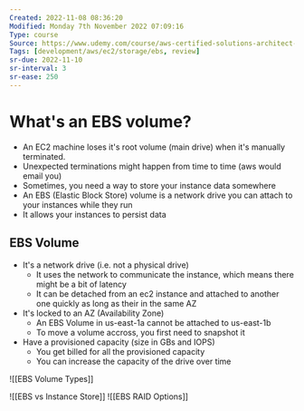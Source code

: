 ```yaml
---
Created: 2022-11-08 08:36:20
Modified: Monday 7th November 2022 07:09:16
Type: course
Source: https://www.udemy.com/course/aws-certified-solutions-architect-associate-saa-c01/?xref=E0Aed11STH4LPUQvCz0GJFABTmM=
Tags: [development/aws/ec2/storage/ebs, review]
sr-due: 2022-11-10
sr-interval: 3
sr-ease: 250
---
```


# What's an EBS volume?

- An EC2 machine loses it's root volume (main drive) when it's manually terminated.
- Unexpected terminations might happen from time to time (aws would email you)
- Sometimes, you need a way to store your instance data somewhere
- An EBS (Elastic Block Store) volume is a network drive you can attach to your instances while they run
- It allows your instances to persist data

## EBS Volume

- It's a network drive (i.e. not a physical drive)
    - It uses the network to communicate the instance, which means there might be a bit of latency
    - It can be detached from an ec2 instance and attached to another one quickly as long as their in the same AZ
- It's locked to an AZ (Availability Zone)
    - An EBS Volume in us-east-1a cannot be attached to us-east-1b
    - To move a volume accross, you first need to snapshot it
- Have a provisioned capacity (size in GBs and IOPS)
    - You get billed for all the provisioned capacity
    - You can increase the capacity of the drive over time

![[EBS Volume Types]]

![[EBS vs Instance Store]]
![[EBS RAID Options]]

